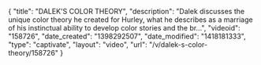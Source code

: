{
    "title": "DALEK'S COLOR THEORY",
    "description": "Dalek discusses the unique color theory he created for Hurley, what he describes as a marriage of his instinctual ability to develop color stories and the br...",
    "videoid": "158726",
    "date_created": "1398292507",
    "date_modified": "1418181333",
    "type": "captivate",
    "layout": "video",
    "url": "\/v\/dalek-s-color-theory\/158726"
}